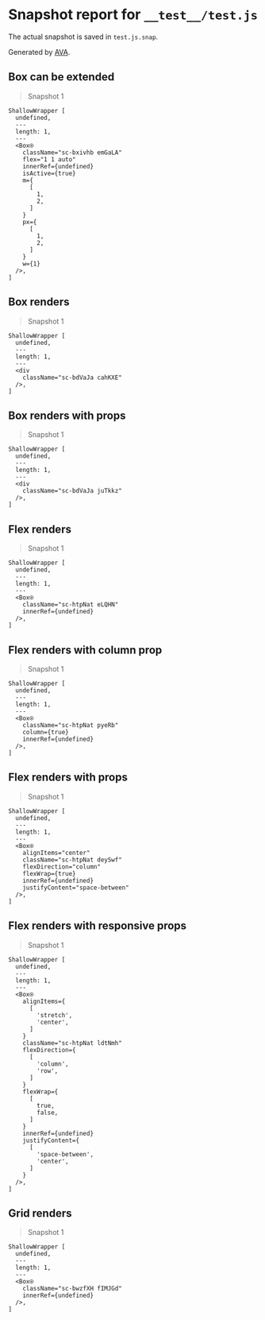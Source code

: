 # Snapshot report for `__test__/test.js`

The actual snapshot is saved in `test.js.snap`.

Generated by [AVA](https://ava.li).

## Box can be extended

> Snapshot 1

    ShallowWrapper [
      undefined,
      ---
      length: 1,
      ---
      <Box⍟
        className="sc-bxivhb emGaLA"
        flex="1 1 auto"
        innerRef={undefined}
        isActive={true}
        m={
          [
            1,
            2,
          ]
        }
        px={
          [
            1,
            2,
          ]
        }
        w={1}
      />,
    ]

## Box renders

> Snapshot 1

    ShallowWrapper [
      undefined,
      ---
      length: 1,
      ---
      <div
        className="sc-bdVaJa cahKXE"
      />,
    ]

## Box renders with props

> Snapshot 1

    ShallowWrapper [
      undefined,
      ---
      length: 1,
      ---
      <div
        className="sc-bdVaJa juTkkz"
      />,
    ]

## Flex renders

> Snapshot 1

    ShallowWrapper [
      undefined,
      ---
      length: 1,
      ---
      <Box⍟
        className="sc-htpNat eLQHN"
        innerRef={undefined}
      />,
    ]

## Flex renders with column prop

> Snapshot 1

    ShallowWrapper [
      undefined,
      ---
      length: 1,
      ---
      <Box⍟
        className="sc-htpNat pyeRb"
        column={true}
        innerRef={undefined}
      />,
    ]

## Flex renders with props

> Snapshot 1

    ShallowWrapper [
      undefined,
      ---
      length: 1,
      ---
      <Box⍟
        alignItems="center"
        className="sc-htpNat deySwf"
        flexDirection="column"
        flexWrap={true}
        innerRef={undefined}
        justifyContent="space-between"
      />,
    ]

## Flex renders with responsive props

> Snapshot 1

    ShallowWrapper [
      undefined,
      ---
      length: 1,
      ---
      <Box⍟
        alignItems={
          [
            'stretch',
            'center',
          ]
        }
        className="sc-htpNat ldtNmh"
        flexDirection={
          [
            'column',
            'row',
          ]
        }
        flexWrap={
          [
            true,
            false,
          ]
        }
        innerRef={undefined}
        justifyContent={
          [
            'space-between',
            'center',
          ]
        }
      />,
    ]

## Grid renders

> Snapshot 1

    ShallowWrapper [
      undefined,
      ---
      length: 1,
      ---
      <Box⍟
        className="sc-bwzfXH fIMJGd"
        innerRef={undefined}
      />,
    ]
